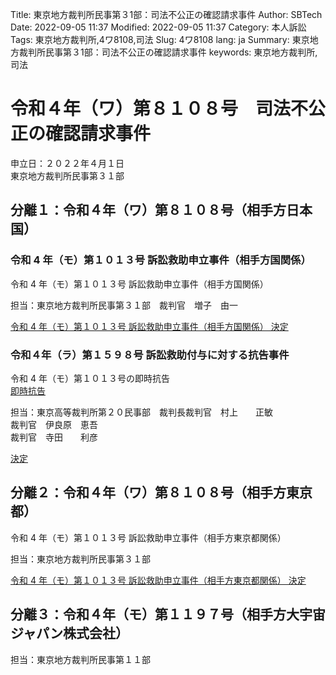 Title: 東京地方裁判所民事第３1部：司法不公正の確認請求事件
Author: SBTech
Date: 2022-09-05 11:37
Modified: 2022-09-05 11:37
Category: 本人訴訟
Tags: 東京地方裁判所,4ワ8108,司法
Slug: 4ワ8108
lang: ja
Summary: 東京地方裁判所民事第３1部：司法不公正の確認請求事件
keywords: 東京地方裁判所,司法


# 令和４年（ワ）第８１０８号　司法不公正の確認請求事件
  
申立日：２０２２年４月１日  
東京地方裁判所民事第３１部  
  
  
## 分離１：令和４年（ワ）第８１０８号（相手方日本国）
   
### 令和 4 年（モ）第１０１３号 訴訟救助申立事件（相手方国関係）  
  
令和 4 年（モ）第１０１３号 訴訟救助申立事件（相手方国関係）
  
担当：東京地方裁判所民事第３１部　裁判官　増子　由一  
  
[令和 4 年（モ）第１０１３号 訴訟救助申立事件（相手方国関係） 決定]({attach}evidence/202206/20220624-4ワ8108-4モ1013-国-決定.pdf)    
  
### 令和４年（ラ）第１５９８号 訴訟救助付与に対する抗告事件
  
令和 4 年（モ）第１０１３号の即時抗告  
[即時抗告]({attach}evidence/202208/20220809-4ラ1598-即時抗告.pdf)    
  
担当：東京高等裁判所第２０民事部　裁判長裁判官　村上　　正敏  
                                        裁判官　伊良原　恵吾  
                                        裁判官　寺田　　利彦  
  
[決定]({attach}evidence/202208/20220809-4ラ1598-決定.pdf)    
  
## 分離２：令和４年（ワ）第８１０８号（相手方東京都）
   

令和 4 年（モ）第１０１３号 訴訟救助申立事件（相手方東京都関係）  
  
担当：東京地方裁判所民事第３１部  
  
[令和 4 年（モ）第１０１３号 訴訟救助申立事件（相手方東京都関係） 決定]({attach}evidence/202206/20220624-4ワ8108-4モ1013-都-決定.pdf)    

  
## 分離３：令和４年（モ）第１１９７号（相手方大宇宙ジャパン株式会社）
   
担当：東京地方裁判所民事第１１部   
















